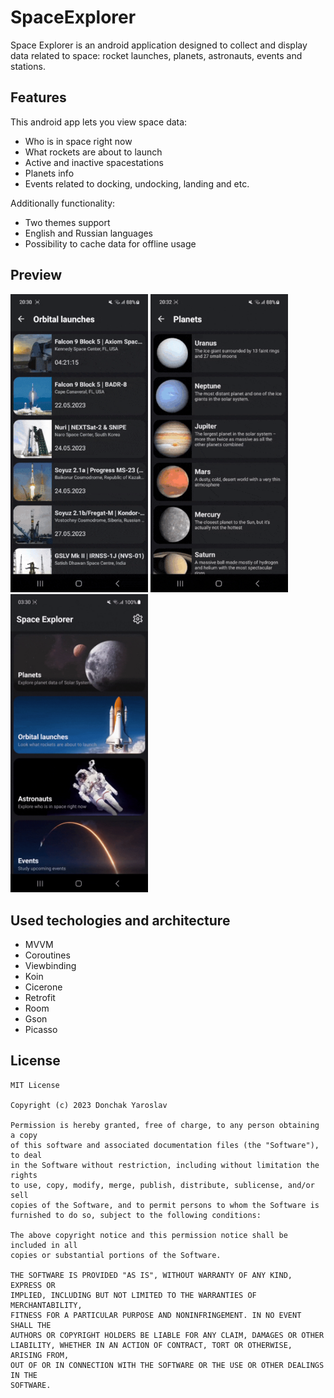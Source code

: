 # SpaceExplorer
Space Explorer is an android application designed to collect and display data related to space: rocket launches, planets, astronauts, events and stations.

## Features
This android app lets you view space data: 
- Who is in space right now
- What rockets are about to launch 
- Active and inactive spacestations 
- Planets info 
- Events related to docking, undocking, landing and etc. 

Additionally functionality: 
- Two themes support
- English and Russian languages 
- Possibility to cache data for offline usage

## Preview
<img src="preview/Launches.gif" width="220" /> <img src="preview/Planets.gif" width="220" /> <img src="preview/Settings.gif" width="220" />

## Used techologies and architecture 
- MVVM
- Coroutines
- Viewbinding 
- Koin
- Cicerone 
- Retrofit
- Room
- Gson
- Picasso 

## License 
```
MIT License

Copyright (c) 2023 Donchak Yaroslav

Permission is hereby granted, free of charge, to any person obtaining a copy
of this software and associated documentation files (the "Software"), to deal
in the Software without restriction, including without limitation the rights
to use, copy, modify, merge, publish, distribute, sublicense, and/or sell
copies of the Software, and to permit persons to whom the Software is
furnished to do so, subject to the following conditions:

The above copyright notice and this permission notice shall be included in all
copies or substantial portions of the Software.

THE SOFTWARE IS PROVIDED "AS IS", WITHOUT WARRANTY OF ANY KIND, EXPRESS OR
IMPLIED, INCLUDING BUT NOT LIMITED TO THE WARRANTIES OF MERCHANTABILITY,
FITNESS FOR A PARTICULAR PURPOSE AND NONINFRINGEMENT. IN NO EVENT SHALL THE
AUTHORS OR COPYRIGHT HOLDERS BE LIABLE FOR ANY CLAIM, DAMAGES OR OTHER
LIABILITY, WHETHER IN AN ACTION OF CONTRACT, TORT OR OTHERWISE, ARISING FROM,
OUT OF OR IN CONNECTION WITH THE SOFTWARE OR THE USE OR OTHER DEALINGS IN THE
SOFTWARE.
```
